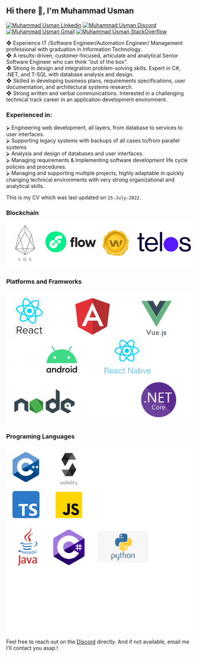 <h2> Hi there 👋, I'm Muhammad Usman </h2>
    
[![Muhammad Usman Linkedin](https://img.shields.io/badge/LinkedIn-0077B5?style=for-the-badge&logo=linkedin&logoColor=white)](https://www.linkedin.com/in/muhammad-usman-19b84948/)
[![Muhammad Usman Discord](https://img.shields.io/badge/Discord-7289DA?style=for-the-badge&logo=discord&logoColor=white)](https://discordapp.com/users/Usman0096#5430)
[![Muhammad Usman Gmail](https://img.shields.io/badge/Gmail-D14836?style=for-the-badge&logo=gmail&logoColor=white)](https://mail.google.com/mail/u/usman007kust@gmail.com)
[![Muhammad Usman StackOverflow](https://img.shields.io/badge/StackOverflow-F48024?style=for-the-badge&logo=stackoverflow&logoColor=white)](https://stackoverflow.com/users/6589865/muhammad-usman)


❖	Experience IT /Software Engineer/Automation Engineer/ Management professional with graduation in Information Technology. <br/>
❖	A results-driven, customer-focused, articulate and analytical Senior Software Engineer who can think “out of the box”.<br/>
❖	Strong in design and integration problem-solving skills. Expert in C#, .NET, and T-SQL with database analysis and design.<br/>
❖	Skilled in developing business plans, requirements specifications, user documentation, and architectural systems research.<br/>
❖	Strong written and verbal communications. Interested in a challenging technical track career in an application development environment.<br/>

<h3> Experienced in: </h3>
  ⮚	Engineering web development, all layers, from database to services to user interfaces.<br/>
  ⮚	Supporting legacy systems with backups of all cases to/from parallel systems<br/>
  ⮚	Analysis and design of databases and user interfaces.<br/>
  ⮚	Managing requirements & Implementing software development life cycle policies and procedures.<br/>
  ⮚	Managing and supporting multiple projects, highly adaptable in quickly changing technical environments with very strong organizational and analytical skills.<br/>


This is my CV which was last updated on `25-July-2022`.

### Blockchain
 <img src="./images/blockchains.png" alt="Blockchain" /> 
 
### Platforms and Framworks
 <img src="./images/framwworks.png" alt="Frameworks" /> 
 
### Programing Languages
 <img src="./images/languages.png" alt="Languages" /> 

Feel free to reach out on the [Discord](https://discordapp.com/users/Usman0096#5430) directly. And if not available, email me I'll contact you asap.!
